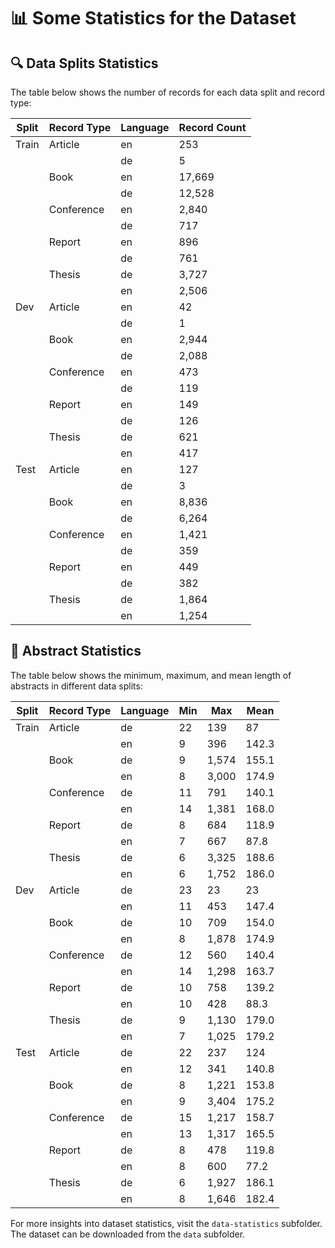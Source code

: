 # 📊 Some Statistics for the Dataset

## 🔍 Data Splits Statistics

The table below shows the number of records for each data split and record type:

| Split  | Record Type | Language | Record Count |
|--------|-------------|----------|--------------|
| Train  | Article     | en       | 253          |
|        |             | de       | 5            |
|        | Book        | en       | 17,669       |
|        |             | de       | 12,528       |
|        | Conference  | en       | 2,840        |
|        |             | de       | 717          |
|        | Report      | en       | 896          |
|        |             | de       | 761          |
|        | Thesis      | de       | 3,727        |
|        |             | en       | 2,506        |
| Dev    | Article     | en       | 42           |
|        |             | de       | 1            |
|        | Book        | en       | 2,944        |
|        |             | de       | 2,088        |
|        | Conference  | en       | 473          |
|        |             | de       | 119          |
|        | Report      | en       | 149          |
|        |             | de       | 126          |
|        | Thesis      | de       | 621          |
|        |             | en       | 417          |
| Test   | Article     | en       | 127          |
|        |             | de       | 3            |
|        | Book        | en       | 8,836        |
|        |             | de       | 6,264        |
|        | Conference  | en       | 1,421        |
|        |             | de       | 359          |
|        | Report      | en       | 449          |
|        |             | de       | 382          |
|        | Thesis      | de       | 1,864        |
|        |             | en       | 1,254        |


## 📝 Abstract Statistics

The table below shows the minimum, maximum, and mean length of abstracts in different data splits:

| Split  | Record Type | Language | Min | Max   | Mean   |
|--------|-------------|----------|-----|-------|--------|
| Train  | Article     | de       | 22  | 139   | 87     |
|        |             | en       | 9   | 396   | 142.3  |
|        | Book        | de       | 9   | 1,574 | 155.1  |
|        |             | en       | 8   | 3,000 | 174.9  |
|        | Conference  | de       | 11  | 791   | 140.1  |
|        |             | en       | 14  | 1,381 | 168.0  |
|        | Report      | de       | 8   | 684   | 118.9  |
|        |             | en       | 7   | 667   | 87.8   |
|        | Thesis      | de       | 6   | 3,325 | 188.6  |
|        |             | en       | 6   | 1,752 | 186.0  |
| Dev    | Article     | de       | 23  | 23    | 23     |
|        |             | en       | 11  | 453   | 147.4  |
|        | Book        | de       | 10  | 709   | 154.0  |
|        |             | en       | 8   | 1,878 | 174.9  |
|        | Conference  | de       | 12  | 560   | 140.4  |
|        |             | en       | 14  | 1,298 | 163.7  |
|        | Report      | de       | 10  | 758   | 139.2  |
|        |             | en       | 10  | 428   | 88.3   |
|        | Thesis      | de       | 9   | 1,130 | 179.0  |
|        |             | en       | 7   | 1,025 | 179.2  |
| Test   | Article     | de       | 22  | 237   | 124    |
|        |             | en       | 12  | 341   | 140.8  |
|        | Book        | de       | 8   | 1,221 | 153.8  |
|        |             | en       | 9   | 3,404 | 175.2  |
|        | Conference  | de       | 15  | 1,217 | 158.7  |
|        |             | en       | 13  | 1,317 | 165.5  |
|        | Report      | de       | 8   | 478   | 119.8  |
|        |             | en       | 8   | 600   | 77.2   |
|        | Thesis      | de       | 6   | 1,927 | 186.1  |
|        |             | en       | 8   | 1,646 | 182.4  |


For more insights into dataset statistics, visit the `data-statistics` subfolder. The dataset can be downloaded from the `data` subfolder.